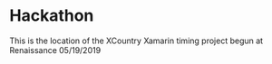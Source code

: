 # Hackathon
This is the location of the XCountry Xamarin timing project begun at Renaissance 05/19/2019
